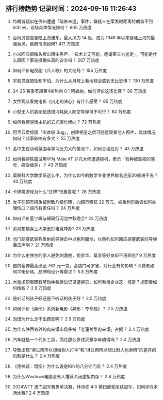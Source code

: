 
## 排行榜趋势 记录时间：2024-09-16 11:26:43
  
  1. 特朗普疑似在佛州遭遇「暗杀未遂」事件，嫌疑人在案发时距离特朗普不到 500 米，现场具体情况如何？ 605 万热度
    
  2. 台风贝碧嘉登陆上海浦东，最大风力 14 级，成为 1949 年以来登陆上海的最强台风，目前情况如何? 471 万热度
    
  3. 小米回应摄像头传出陌生男声，「技术上无可能，邀请第三方鉴定」，可能是什么原因？家装摄像头真的安全吗？ 287 万热度
    
  4. 如何评价电视剧《凡人歌》的大结局？ 156 万热度
    
  5. 宇航员连牺牲都不怕，为什么从月球上看地球会感到无比恐惧？ 100 万热度
    
  6. 24-25 赛季英超第4轮热刺 0:1 阿森纳，如何评价这场比赛？ 86 万热度
    
  7. 女性观众看完电影《出走的决心》有什么感受？ 85 万热度
    
  8. 小型无人机装龙伯透镜消耗敌人防空导弹可不可行？ 84 万热度
    
  9. 如何看待游戏主机的去光驱化倾向？ 72 万热度
    
  10. 阿里云盘惊现「灾难级 Bug」，创建相册之后可随意观看他人照片，具体情况如何？此事影响有多大？ 55 万热度
    
  11. 高中生在功利氛围与学习压力大的情况下，如何合理应对？ 43 万热度
    
  12. 如何看待陈震试用华为 Mate XT 非凡大师遭遇锁机，表示「有种被监视的感觉，感受极差」？ 43 万热度
    
  13. 莫斯科大学数学系这么牛，为什么如今的数学专业世界排名连前20都进不去？ 40 万热度
    
  14. 卡牌类游戏为什么“过牌”很重要呢？ 28 万热度
    
  15. 女子在超市捞鱼被刺致八级伤残，向超市索赔 22 万元，被鱼刺伤后该如何处理伤口？超市有责任吗？ 24 万热度
    
  16. 如何评价董宇辉与辉同行河北中秋晚会? 23 万热度
    
  17. 弟弟想放弃上大学去打电竞咋办? 23 万热度
    
  18. 也门胡塞武装称发射的导弹击中以色列腹地，以色列如何回应胡塞武装的导弹袭击声明？ 21 万热度
    
  19. 为什么史铁生的家人避免刺激他，但余华、莫言等好友却不用顾忌? 9 万热度
    
  20. 国内金饰最高涨至 762 元一克，金店门可罗雀，对行业有何影响？消费者如何平衡价格、品牌和设计等需求？ 5.8 万热度
    
  21. 大量求职者因有劳动仲裁诉讼记录遭拒录，如何看待企业这一规定？求职者如何维权？ 2.6 万热度
    
  22. 是听话的孩子好还是不听话的孩子好？ 2.5 万热度
    
  23. 如何评价《异形》系列新电影《异形：夺命舰》？ 2.5 万热度
    
  24. 泡馍为什么走不出西安啊？ 2.5 万热度
    
  25. 为什么陕西省外的肉夹馍市场多被「老潼关型肉夹馍」占据？ 2.4 万热度
    
  26. 汽车就是一个代步工具，而花那么多钱买豪华车值得吗？ 2.4 万热度
    
  27. 导致出现“淋过雨所以想给别人打伞”和“淋过雨所以想让别人也淋雨”的差异的机制是什么？ 2.4 万热度
    
  28. 《黑神话：悟空》为什么说是IGN的八分守门员？ 2.4 万热度
    
  29. 为什么Windows电脑没有人推荐关闭虚拟内存？ 2.4 万热度
    
  30. 2024WTT 澳门冠军赛男单决赛，林诗栋 4:0 横扫邱党荣获冠军，如何评价本场比赛? 2.4 万热度
    